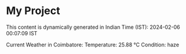 # My Project

This content is dynamically generated in Indian Time (IST): 2024-02-06 00:07:09 IST


Current Weather in Coimbatore:
Temperature: 25.88 °C
Condition: haze

